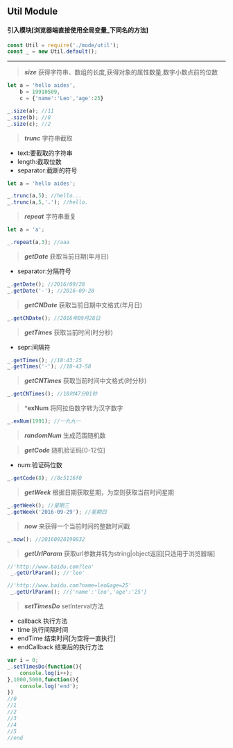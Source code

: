 ## Util Module

#### 引入模块[浏览器端直接使用全局变量_下同名的方法]

```js
const Util = require('./mode/util');
const _ = new Util.default();
```

***

>***size***
>获得字符串、数组的长度,获得对象的属性数量,数字小数点前的位数

```js
let a = 'hello aides',
    b = 19910509,
    c = {'name':'Leo','age':25}

_.size(a); //11
_.size(b); //8
_.size(c); //2
```

>***trunc***
>字符串截取
* text:要截取的字符串
* length:截取位数
* separator:截断的符号

```js
let a = 'hello aides';

_.trunc(a,5); //hello...
_.trunc(a,5,'.'); //hello.
```

>***repeat***
>字符串重复

```js
let a = 'a';

_.repeat(a,3); //aaa
```

>***getDate***
>获取当前日期(年月日)
* separator:分隔符号

```js
_.getDate(); //2016/09/28
_.getDate('-'); //2016-09-28
```

>***getCNDate***
>获取当前日期中文格式(年月日)

```js
_.getCNDate(); //2016年09月28日
```

>***getTimes***
>获取当前时间(时分秒)
* sepr:间隔符

```js
_.getTimes(); //18:43:25
_.getTimes('-'); //18-43-58
```

>***getCNTimes***
>获取当前时间中文格式(时分秒)

```js
_.getCNTimes(); //18时47分01秒
```

>***exNum**
>将阿拉伯数字转为汉字数字

```js
_.exNum(1991); //一九九一
```

>***randomNum***
>生成范围随机数

>***getCode***
>随机验证码[0-12位]
* num:验证码位数

```js
_.getCode(8); //8c5116f0
```

>***getWeek***
>根据日期获取星期，为空则获取当前时间星期

```js
_.getWeek(); //星期三
_.getWeek('2016-09-29'); //星期四
```

>***now***
>来获得一个当前时间的整数时间戳

```js
_.now(); //20160928190832
```

>***getUrlParam***
>获取url参数并转为string|object返回[只适用于浏览器端]

```js
//'http://www.baidu.com?leo'
 _.getUrlParam(); //'leo'

//'http://www.baidu.com?name=leo&age=25'
 _.getUrlParam(); //{'name':'leo','age':'25'}
```

>***setTimesDo***
>setInterval方法
*  callback 执行方法
*  time 执行间隔时间
*  endTime 结束时间[为空将一直执行]
*  endCallback 结束后的执行方法

```js
var i = 0;
_.setTimesDo(function(){
    console.log(i++);
},1000,5000,function(){
    console.log('end');
})
//0
//1
//2
//3
//4
//5
//end
```